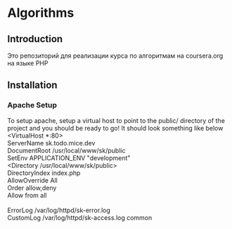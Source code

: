 Algorithms
=======================

Introduction
------------
Это репозиторий для реализации курса по алгоритмам на coursera.org на языке PHP

Installation
------------
### Apache Setup

To setup apache, setup a virtual host to point to the public/ directory of the
project and you should be ready to go! It should look something like below
<VirtualHost *:80>                                                                                                                        
        ServerName sk.todo.mice.dev                                                                                                       
        DocumentRoot /usr/local/www/sk/public                                                                                             
        SetEnv APPLICATION_ENV "development"                                                                                              
        <Directory /usr/local/www/sk/public>                                                                                              
                DirectoryIndex index.php                                                                                                  
                AllowOverride All                                                                                                         
                Order allow,deny                                                                                                          
                Allow from all                                                                                                            
        </Directory>                                                                                                                      
        ErrorLog /var/log/httpd/sk-error.log                                                                                              
        CustomLog /var/log/httpd/sk-access.log common                                                                                     
                                                                                                                                          
                                                                                                                                          
</VirtualHost>         
